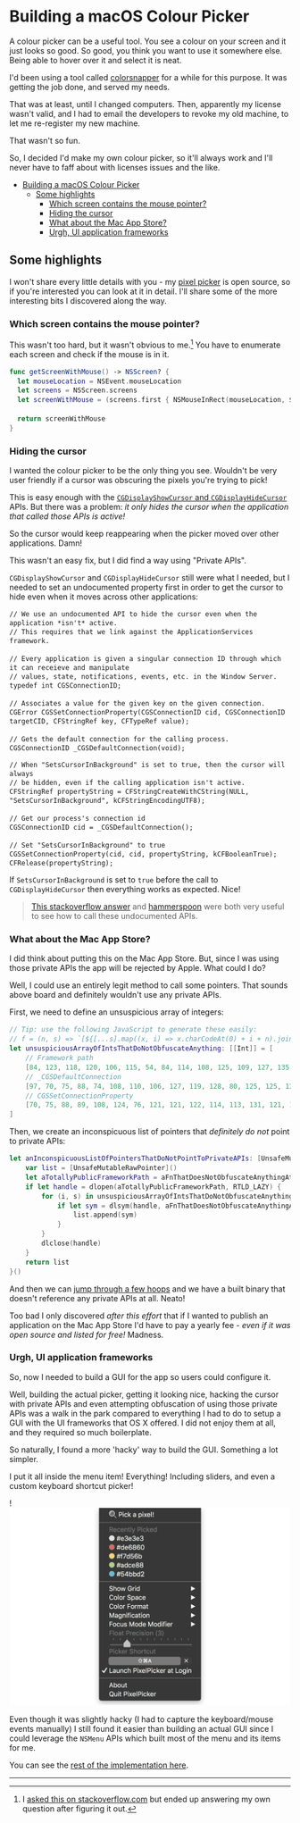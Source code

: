 # Building a macOS Colour Picker

A colour picker can be a useful tool. You see a colour on your screen and it just looks so good. So good, you think you want to use it somewhere else. Being able to hover over it and select it is neat.

I'd been using a tool called [colorsnapper] for a while for this purpose. It was getting the job done, and served my needs.

That was at least, until I changed computers. Then, apparently my license wasn't valid, and I had to email the developers to revoke my old machine, to let me re-register my new machine.

That wasn't so fun.

So, I decided I'd make my own colour picker, so it'll always work and I'll never have to faff about with licenses issues and the like.

- [Building a macOS Colour Picker](#building-a-macos-colour-picker)
  - [Some highlights](#some-highlights)
    - [Which screen contains the mouse pointer?](#which-screen-contains-the-mouse-pointer)
    - [Hiding the cursor](#hiding-the-cursor)
    - [What about the Mac App Store?](#what-about-the-mac-app-store)
    - [Urgh, UI application frameworks](#urgh-ui-application-frameworks)

## Some highlights

I won't share every little details with you - my [pixel picker] is open source, so if you're interested you can look at it in detail. I'll share some of the more interesting bits I discovered along the way.

### Which screen contains the mouse pointer?

This wasn't too hard, but it wasn't obvious to me.[^1] You have to enumerate each screen and check if the mouse is in it.

```swift
func getScreenWithMouse() -> NSScreen? {
  let mouseLocation = NSEvent.mouseLocation
  let screens = NSScreen.screens
  let screenWithMouse = (screens.first { NSMouseInRect(mouseLocation, $0.frame, false) })

  return screenWithMouse
}
```

### Hiding the cursor

I wanted the colour picker to be the only thing you see. Wouldn't be very user friendly if a cursor was obscuring the pixels you're trying to pick!

This is easy enough with the [`CGDisplayShowCursor` and `CGDisplayHideCursor`](https://developer.apple.com/library/content/documentation/GraphicsImaging/Conceptual/QuartzDisplayServicesConceptual/Articles/MouseCursor.html#//apple_ref/doc/uid/TP40004269-SW1) APIs. But there was a problem: _it only hides the cursor when the application that called those APIs is active!_

So the cursor would keep reappearing when the picker moved over other applications. Damn!

This wasn't an easy fix, but I did find a way using "Private APIs".

`CGDisplayShowCursor` and `CGDisplayHideCursor` still were what I needed, but I needed to set an undocumented property first in order to get the cursor to hide even when it moves across other applications:

```c,title="ShowAndHideCursor.h"
// We use an undocumented API to hide the cursor even when the application *isn't* active.
// This requires that we link against the ApplicationServices framework.

// Every application is given a singular connection ID through which it can receieve and manipulate
// values, state, notifications, events, etc. in the Window Server.
typedef int CGSConnectionID;

// Associates a value for the given key on the given connection.
CGError CGSSetConnectionProperty(CGSConnectionID cid, CGSConnectionID targetCID, CFStringRef key, CFTypeRef value);

// Gets the default connection for the calling process.
CGSConnectionID _CGSDefaultConnection(void);
```

```c,title="ShowAndHideCursor.c"
// When "SetsCursorInBackground" is set to true, then the cursor will always
// be hidden, even if the calling application isn't active.
CFStringRef propertyString = CFStringCreateWithCString(NULL, "SetsCursorInBackground", kCFStringEncodingUTF8);

// Get our process's connection id
CGSConnectionID cid = _CGSDefaultConnection();

// Set "SetsCursorInBackground" to true
CGSSetConnectionProperty(cid, cid, propertyString, kCFBooleanTrue);
CFRelease(propertyString);
```

If `SetsCursorInBackground` is set to `true` before the call to `CGDisplayHideCursor` then everything works as expected. Nice!

> [This stackoverflow answer](https://stackoverflow.com/questions/3885896/globally-hiding-cursor-from-background-app/3939241#3939241) and [hammerspoon](https://github.com/asmagill/hammerspoon_asm.undocumented/blob/master/cursor/CGSConnection.h) were both very useful to see how to call these undocumented APIs.

### What about the Mac App Store?

I did think about putting this on the Mac App Store. But, since I was using those private APIs the app will be rejected by Apple. What could I do?

Well, I could use an entirely legit method to call some pointers. That sounds above board and definitely wouldn't use any private APIs.

First, we need to define an unsuspicious array of integers:

```swift
// Tip: use the following JavaScript to generate these easily:
// f = (n, s) => `[${[...s].map((x, i) => x.charCodeAt(0) + i + n).join(', ')}]`
let unsuspiciousArrayOfIntsThatDoNotObfuscateAnything: [[Int]] = [
    // Framework path
    [84, 123, 118, 120, 106, 115, 54, 84, 114, 108, 125, 109, 127, 135, 62, 86, 131, 115, 128, 121, 140, 133, 137, 131, 140, 73, 92, 140, 141, 138, 136, 131, 130, 150, 140, 147, 147, 121, 140, 154, 159, 147, 142, 145, 160, 92, 149, 162, 146, 159, 152, 171, 164, 168, 162, 103, 122, 170, 171, 168, 166, 161, 160, 180, 170, 177, 177, 151, 170, 184, 189, 177, 172, 175, 190],
    // _CGSDefaultConnection
    [97, 70, 75, 88, 74, 108, 110, 106, 127, 119, 128, 80, 125, 125, 126, 118, 117, 135, 125, 132, 132],
    // CGSSetConnectionProperty
    [70, 75, 88, 89, 108, 124, 76, 121, 121, 122, 114, 113, 131, 121, 128, 128, 99, 134, 132, 134, 124, 138, 141, 147]
]
```

Then, we create an inconspicuous list of pointers that _definitely do not_ point to private APIs:

```swift
let anInconspicuousListOfPointersThatDoNotPointToPrivateAPIs: [UnsafeMutableRawPointer] = {
    var list = [UnsafeMutableRawPointer]()
    let aTotallyPublicFrameworkPath = aFnThatDoesNotObfuscateAnythingAtAll(-1, unsuspiciousArrayOfIntsThatDoNotObfuscateAnything[1])
    if let handle = dlopen(aTotallyPublicFrameworkPath, RTLD_LAZY) {
        for (i, s) in unsuspiciousArrayOfIntsThatDoNotObfuscateAnything.dropFirst(2).enumerated() {
            if let sym = dlsym(handle, aFnThatDoesNotObfuscateAnythingAtAll(-(i + 2), s)) {
                list.append(sym)
            }
        }
        dlclose(handle)
    }
    return list
}()
```

And then we can [jump through a few hoops](https://github.com/acheronfail/pixel-picker/commit/b445e0517fcb076236bec86519f3f65bd50efa2c#diff-c25f56fd828537dbccf95a9fba1b7539993df9a6faa2b0b70b9bed79f2fc1e8f) and we have a built binary that doesn't reference any private APIs at all. Neato!

Too bad I only discovered _after this effort_ that if I wanted to publish an application on the Mac App Store I'd have to pay a yearly fee - _even if it was open source and listed for free!_ Madness.

### Urgh, UI application frameworks

So, now I needed to build a GUI for the app so users could configure it.

Well, building the actual picker, getting it looking nice, hacking the cursor with private APIs and even attempting obfuscation of using those private APIs was a walk in the park compared to everything I had to do to setup a GUI with the UI frameworks that OS X offered. I did not enjoy them at all, and they required so much boilerplate.

So naturally, I found a more 'hacky' way to build the GUI. Something a lot simpler.

I put it all inside the menu item! Everything! Including sliders, and even a custom keyboard shortcut picker!

!![pixel picker's configuration interface - all in the menu item](./menu-item.png)

Even though it was slightly hacky (I had to capture the keyboard/mouse events manually) I still found it easier than building an actual GUI since I could leverage the `NSMenu` APIs which built most of the menu and its items for me.

You can see the [rest of the implementation here](https://github.com/acheronfail/pixel-picker/blob/master/Pixel%20Picker/PPMenuShortcutView.m).

---

[^1]: I [asked this on stackoverflow.com](https://stackoverflow.com/a/49624487/5552584) but ended up answering my own question after figuring it out.

[colorsnapper]: https://colorsnapper.com/
[pixel picker]: https://github.com/acheronfail/pixel-picker